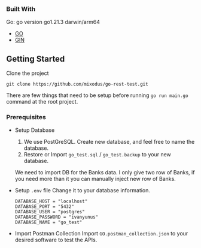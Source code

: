 <!-- GETTING STARTED -->
### Built With
Go: go version go1.21.3 darwin/arm64
* <a href="https://go.dev/">GO<a>
* <a href="https://gin-gonic.com/">GIN<a>
  
## Getting Started

Clone the project

```
git clone https://github.com/mixodus/go-rest-test.git
```

There are few things that need to be setup before running `go run main.go` command at the root project.

### Prerequisites

* Setup Database
  1. We use PostGreSQL. Create new database, and feel free to name the database.
  2. Restore or Import  `go_test.sql` /  `go_test.backup` to your new database.

  We need to import DB for the Banks data. I only give two row of Banks, if you need more than it you can manually inject new row of Banks.
  
* Setup `.env` file
  Change it to your database information.
  ```
  DATABASE_HOST = "localhost"
  DATABASE_PORT = "5432"
  DATABASE_USER = "postgres"
  DATABASE_PASSWORD = "ivanyunus"
  DATABASE_NAME = "go_test"
  ```

* Import Postman Collection
  Import `GO.postman_collection.json` to your desired software to test the APIs.

